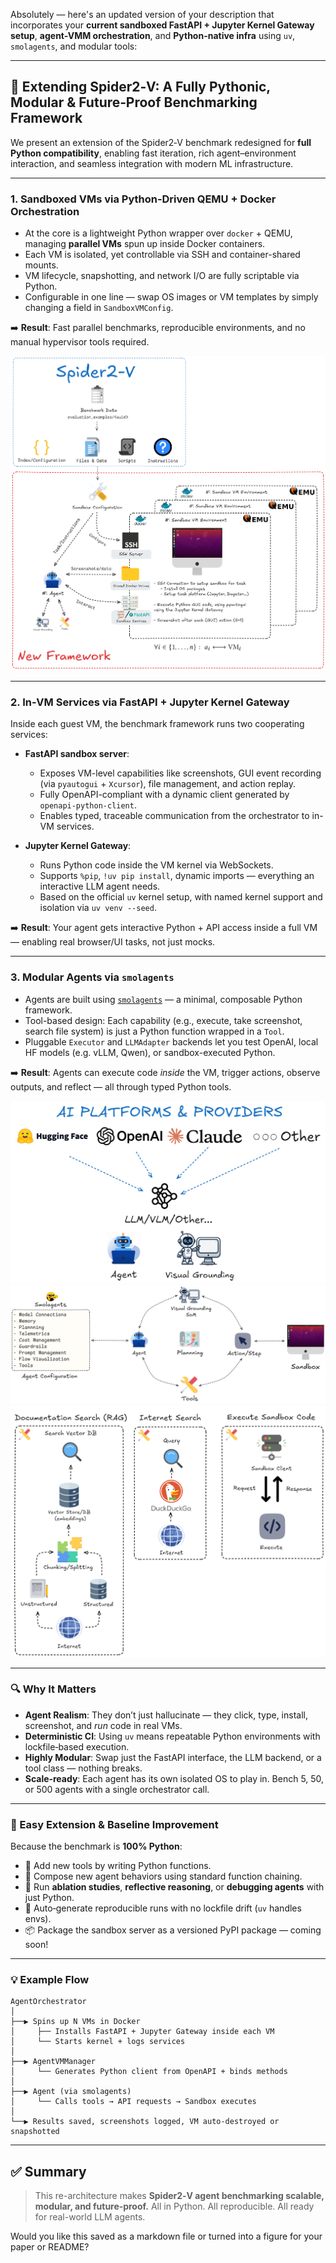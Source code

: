 Absolutely — here's an updated version of your description that incorporates your **current sandboxed FastAPI + Jupyter Kernel Gateway setup**, **agent-VMM orchestration**, and **Python-native infra** using `uv`, `smolagents`, and modular tools:

---

## 🧠 Extending Spider2‑V: A Fully Pythonic, Modular & Future‑Proof Benchmarking Framework

We present an extension of the Spider2‑V benchmark redesigned for **full Python compatibility**, enabling fast iteration, rich agent–environment interaction, and seamless integration with modern ML infrastructure.

---

### 1. **Sandboxed VMs via Python‑Driven QEMU + Docker Orchestration**

- At the core is a lightweight Python wrapper over `docker` + QEMU, managing **parallel VMs** spun up inside Docker containers.
- Each VM is isolated, yet controllable via SSH and container-shared mounts.
- VM lifecycle, snapshotting, and network I/O are fully scriptable via Python.
- Configurable in one line — swap OS images or VM templates by simply changing a field in `SandboxVMConfig`.

➡️ **Result**: Fast parallel benchmarks, reproducible environments, and no manual hypervisor tools required.

![Agent-OS OVerview](../media/overview-framework.png)

---

### 2. **In‑VM Services via FastAPI + Jupyter Kernel Gateway**

Inside each guest VM, the benchmark framework runs two cooperating services:

- **FastAPI sandbox server**:

  - Exposes VM-level capabilities like screenshots, GUI event recording (via `pyautogui` + `Xcursor`), file management, and action replay.
  - Fully OpenAPI-compliant with a dynamic client generated by `openapi-python-client`.
  - Enables typed, traceable communication from the orchestrator to in-VM services.

- **Jupyter Kernel Gateway**:
  - Runs Python code inside the VM kernel via WebSockets.
  - Supports `%pip`, `!uv pip install`, dynamic imports — everything an interactive LLM agent needs.
  - Based on the official `uv` kernel setup, with named kernel support and isolation via `uv venv --seed`.

➡️ **Result**: Your agent gets interactive Python + API access inside a full VM — enabling real browser/UI tasks, not just mocks.

---

### 3. **Modular Agents via `smolagents`**

- Agents are built using [`smolagents`](https://github.com/smol-ai/smolagents) — a minimal, composable Python framework.
- Tool-based design: Each capability (e.g., execute, take screenshot, search file system) is just a Python function wrapped in a `Tool`.
- Pluggable `Executor` and `LLMAdapter` backends let you test OpenAI, local HF models (e.g. vLLM, Qwen), or sandbox-executed Python.

➡️ **Result**: Agents can execute code _inside_ the VM, trigger actions, observe outputs, and reflect — all through typed Python tools.

![Agent Inference Providers](../media/ai-platforms-and-providers.png)
![Agent Workflow](../media/overview-workflow.png)
![Agent Tools](../media/overview-tools.png)

---

### 🔍 Why It Matters

- **Agent Realism**: They don’t just hallucinate — they click, type, install, screenshot, and _run_ code in real VMs.
- **Deterministic CI**: Using `uv` means repeatable Python environments with lockfile‑based execution.
- **Highly Modular**: Swap just the FastAPI interface, the LLM backend, or a tool class — nothing breaks.
- **Scale‑ready**: Each agent has its own isolated OS to play in. Bench 5, 50, or 500 agents with a single orchestrator call.

---

### 🚀 Easy Extension & Baseline Improvement

Because the benchmark is **100% Python**:

- 🧪 Add new tools by writing Python functions.
- 🧩 Compose new agent behaviors using standard function chaining.
- 🧠 Run **ablation studies**, **reflective reasoning**, or **debugging agents** with just Python.
- 🧬 Auto‑generate reproducible runs with no lockfile drift (`uv` handles envs).
- 📦 Package the sandbox server as a versioned PyPI package — coming soon!

---

### 💡 Example Flow

```text
AgentOrchestrator
│
├──▶ Spins up N VMs in Docker
│     ├── Installs FastAPI + Jupyter Gateway inside each VM
│     └── Starts kernel + logs services
│
├──▶ AgentVMManager
│     └── Generates Python client from OpenAPI + binds methods
│
├──▶ Agent (via smolagents)
│     └── Calls tools → API requests → Sandbox executes
│
└──▶ Results saved, screenshots logged, VM auto-destroyed or snapshotted
```

---

## ✅ Summary

> This re-architecture makes **Spider2‑V agent benchmarking scalable, modular, and future‑proof.**
> All in Python. All reproducible. All ready for real-world LLM agents.

Would you like this saved as a markdown file or turned into a figure for your paper or README?
